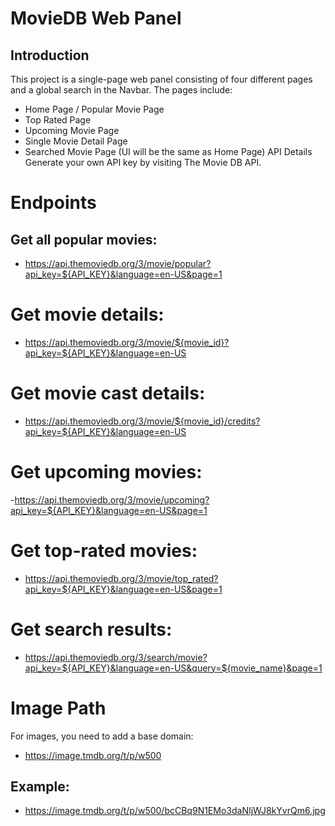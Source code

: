 # MovieDB Web Panel

## Introduction

This project is a single-page web panel consisting of four different pages and a global search in the Navbar. The pages include:

- Home Page / Popular Movie Page
- Top Rated Page
- Upcoming Movie Page
- Single Movie Detail Page
- Searched Movie Page (UI will be the same as Home Page)
API Details
Generate your own API key by visiting The Movie DB API.

# Endpoints
## Get all popular movies:
- https://api.themoviedb.org/3/movie/popular?api_key=${API_KEY}&language=en-US&page=1
# Get movie details: 
- https://api.themoviedb.org/3/movie/${movie_id}?api_key=${API_KEY}&language=en-US
# Get movie cast details: 
- https://api.themoviedb.org/3/movie/${movie_id}/credits?api_key=${API_KEY}&language=en-US
# Get upcoming movies:
-https://api.themoviedb.org/3/movie/upcoming?api_key=${API_KEY}&language=en-US&page=1
# Get top-rated movies:
- https://api.themoviedb.org/3/movie/top_rated?api_key=${API_KEY}&language=en-US&page=1
# Get search results:
- https://api.themoviedb.org/3/search/movie?api_key=${API_KEY}&language=en-US&query=${movie_name}&page=1
# Image Path
For images, you need to add a base domain:
- https://image.tmdb.org/t/p/w500
## Example:
- https://image.tmdb.org/t/p/w500/bcCBq9N1EMo3daNIjWJ8kYvrQm6.jpg
